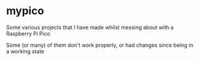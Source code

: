 # mypico

Some various projects that I have made whilst messing about with a Raspberry Pi Pico

Some (or many) of them don't work properly, or had changes since being in a working state